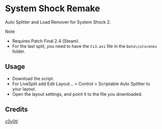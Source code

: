# System Shock Remake
Auto Splitter and Load Remover for System Shock 2.
> [!NOTE]
> * Requires Patch Final 2.4 (Steam).
> * For the last split, you need to have the `Cs3.avi` file in the `Data\cutscenes` folder.
## Usage
* Download the script.
* For LiveSplit add Edit Layout... > Control > Scriptable Auto Splitter to your layout.
* Open the layout settings, and point it to the file you downloaded.
## Credits
[c0y0tl](https://www.twitch.tv/c0y0tl)
